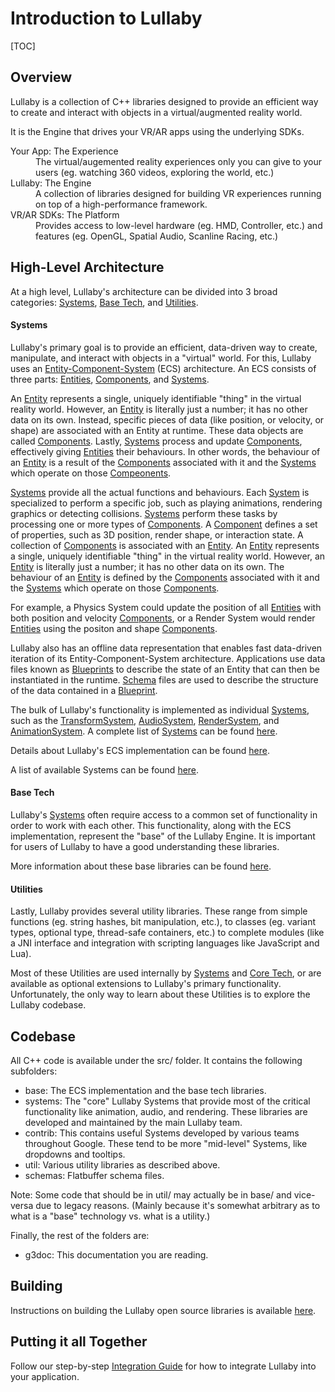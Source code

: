 # Introduction to Lullaby


[TOC]

## Overview

Lullaby is a collection of C++ libraries designed to provide an efficient way to
create and interact with objects in a virtual/augmented reality world.

It is the Engine that drives your VR/AR apps using the underlying SDKs.

<dl>
<dt>Your App: The Experience</dt>
<dd>The virtual/augemented reality experiences only you can give to your users
(eg. watching 360 videos, exploring the world, etc.)</dd>

<dt>Lullaby: The Engine</dt>
<dd>A collection of libraries designed for building VR experiences running on
top of a high-performance framework.</dd>

<dt>VR/AR SDKs: The Platform</dt>
<dd>Provides access to low-level hardware (eg. HMD, Controller, etc.) and
features (eg. OpenGL, Spatial Audio, Scanline Racing, etc.)</dd>
</dl>

## High-Level Architecture

At a high level, Lullaby's architecture can be divided into 3 broad categories:
[Systems](#systems), [Base Tech](#base-tech), and [Utilities](#utilities).

#### Systems

Lullaby's primary goal is to provide an efficient, data-driven way to create,
manipulate, and interact with objects in a "virtual" world. For this, Lullaby
uses an
[Entity-Component-System](https://en.wikipedia.org/wiki/Entity%E2%80%93component%E2%80%93system)
(ECS) architecture. An ECS consists of three parts: [Entities](ecs.md#entity),
[Components](ecs.md#component), and [Systems](ecs.md#system).

An [Entity](ecs.md#entity) represents a single, uniquely identifiable "thing" in
the virtual reality world. However, an [Entity](ecs.md#entity) is literally just
a number; it has no other data on its own. Instead, specific pieces of data
(like position, or velocity, or shape) are associated with an Entity at runtime.
These data objects are called [Components](ecs.md#component). Lastly,
[Systems](ecs.md#system) process and update [Components](ecs.md#component),
effectively giving [Entities](ecs.md#entity) their behaviours. In other words,
the behaviour of an [Entity](ecs.md#entity) is a result of the
[Components](ecs.md#components) associated with it and the
[Systems](ecs.md#system) which operate on those [Compeonents](ecs.md#component).

[Systems](ecs.md#system) provide all the actual functions and behaviours. Each
[System](ecs.md#system) is specialized to perform a specific job, such as
playing animations, rendering graphics or detecting collisions.
[Systems](ecs.md#system) perform these tasks by processing one or more types of
[Components](ecs.md#component). A [Component](ecs.md#component) defines a set of
properties, such as 3D position, render shape, or interaction state. A
collection of [Components](ecs.md#component) is associated with an
[Entity](ecs.md#entity). An [Entity](ecs.md#entity) represents a single,
uniquely identifiable "thing" in the virtual reality world. However, an
[Entity](ecs.md#entity) is literally just a number; it has no other data on its
own. The behaviour of an [Entity](ecs.md#entity) is defined by the
[Components](ecs.md#component) associated with it and the
[Systems](ecs.md#system) which operate on those [Components](ecs.md#component).

For example, a Physics System could update the position of all
[Entities](ecs.md#entity) with both position and velocity
[Components](ecs.md#component), or a Render System would render
[Entities](ecs.md#entity) using the positon and shape
[Components](ecs.md#component).

Lullaby also has an offline data representation that enables fast data-driven
iteration of its Entity-Component-System architecture. Applications use data
files known as [Blueprints](ecs.md#blueprint) to describe the state of an Entity
that can then be instantiated in the runtime. [Schema](ecs.md#blueprint) files
are used to describe the structure of the data contained in a
[Blueprint](ecs.md#blueprint).

The bulk of Lullaby's functionality is implemented as individual
[Systems](ecs.md#system), such as the
[TransformSystem](../src/systems/transform),
[AudioSystem](../src/systems/audio), [RenderSystem](../src/systems/render), and
[AnimationSystem](../src/systems/animation). A complete list of
[Systems](ecs.md#system) can be found [here](list-of-systems.md).

Details about Lullaby's ECS implementation can be found [here](ecs.md).

A list of available Systems can be found [here](list-of-systems.md).

#### Base Tech

Lullaby's [Systems](#systems) often require access to a common set of
functionality in order to work with each other. This functionality, along with
the ECS implementation, represent the "base" of the Lullaby Engine. It is
important for users of Lullaby to have a good understanding these libraries.

More information about these base libraries can be found [here](base-tech.md).

#### Utilities

Lastly, Lullaby provides several utility libraries. These range from simple
functions (eg. string hashes, bit manipulation, etc.), to classes (eg. variant
types, optional type, thread-safe containers, etc.) to complete modules (like a
JNI interface and integration with scripting languages like JavaScript and Lua).

Most of these Utilities are used internally by [Systems](#systems) and [Core
Tech](#core-tech), or are available as optional extensions to Lullaby's primary
functionality. Unfortunately, the only way to learn about these Utilities is to
explore the Lullaby codebase.

## Codebase

All C++ code is available under the src/ folder. It contains the following
subfolders:

*   base: The ECS implementation and the base tech libraries.
*   systems: The "core" Lullaby Systems that provide most of the critical
    functionality like animation, audio, and rendering. These libraries are
    developed and maintained by the main Lullaby team.
*   contrib: This contains useful Systems developed by various teams throughout
    Google. These tend to be more "mid-level" Systems, like dropdowns and
    tooltips.
*   util: Various utility libraries as described above.
*   schemas: Flatbuffer schema files.

Note: Some code that should be in util/ may actually be in base/ and vice-versa
due to legacy reasons. (Mainly because it's somewhat arbitrary as to what is a
"base" technology vs. what is a utility.)


Finally, the rest of the folders are:

*   g3doc: This documentation you are reading.

## Building

Instructions on building the Lullaby open source libraries is available
[here](building_github.md).

## Putting it all Together

Follow our step-by-step [Integration Guide](integration-guide.md) for how to
integrate Lullaby into your application.

